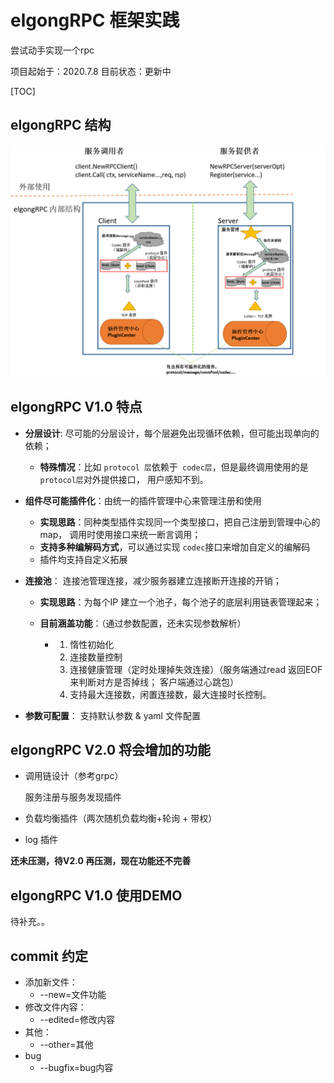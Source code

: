 # elgongRPC 框架实践
尝试动手实现一个rpc

项目起始于：2020.7.8
目前状态：更新中


[TOC]

## elgongRPC 结构

![框架](https://github.com/elgong/elgongRPC/blob/master/rpc.png)



## elgongRPC  V1.0 特点

- **分层设计**: 尽可能的分层设计，每个层避免出现循环依赖，但可能出现单向的依赖；

  - **特殊情况**：比如 `protocol 层`依赖于` codec层`，但是最终调用使用的是`protocol层`对外提供接口， 用户感知不到。 

- **组件尽可能插件化**：由统一的插件管理中心来管理注册和使用

  - **实现思路**：同种类型插件实现同一个类型接口，把自己注册到管理中心的map， 调用时使用接口来统一断言调用；
  - **支持多种编解码方式**，可以通过实现 `codec`接口来增加自定义的编解码
  - 插件均支持自定义拓展

- **连接池**： 连接池管理连接，减少服务器建立连接断开连接的开销；

  - **实现思路**：为每个IP 建立一个池子，每个池子的底层利用链表管理起来；

  - **目前涵盖功能**：（通过参数配置，还未实现参数解析）

    - 1. 惰性初始化
      2. 连接数量控制
      3. 连接健康管理（定时处理掉失效连接）（服务端通过read 返回EOF来判断对方是否掉线； 客户端通过心跳包）
      4. 支持最大连接数，闲置连接数，最大连接时长控制。
- **参数可配置**： 支持默认参数 & yaml 文件配置

    

##  elgongRPC V2.0 将会增加的功能

- 调用链设计（参考grpc）

  服务注册与服务发现插件

- 负载均衡插件（两次随机负载均衡+轮询 + 带权）

- log 插件

**还未压测，待V2.0 再压测，现在功能还不完善**

## elgongRPC V1.0 使用DEMO

待补充。。



## commit 约定

- 添加新文件：
  - --new=文件功能
- 修改文件内容：
  - --edited=修改内容
- 其他：
  - --other=其他
- bug
  - --bugfix=bug内容
